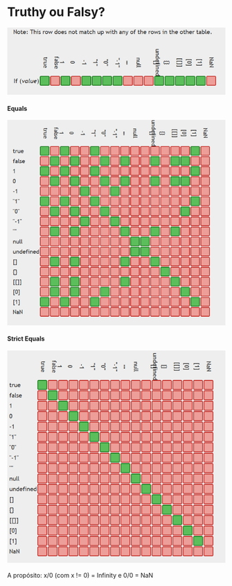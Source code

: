 # Truthy ou Falsy?

<img src="images/if(value).png">

#### Equals
<img src="images/equals.png">

#### Strict Equals
<img src="images/strict equals.png">

<br />
<br />
A propósito: x/0 (com x != 0) = Infinity e 0/0 = NaN
